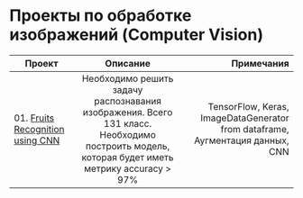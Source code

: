 # Проекты по обработке изображений (Computer Vision)


| Проект       | Описание                | Примечания |
| ------------- |:------------------:| -----:|
| 01. [Fruits Recognition using CNN](https://github.com/berserkr7/CV-Projects/tree/main/Fruits%20Recognition)     |  Необходимо решить задачу распознавания изображения. Всего 131 класс. Необходимо построить модель, которая будет иметь метрику accuracy > 97% | TensorFlow, Keras, ImageDataGenerator from dataframe, Аугментация данных, CNN  | 
